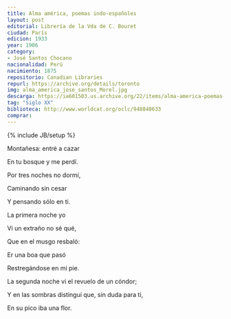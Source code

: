 ```yaml
---
title: Alma américa, poemas indo-españoles
layout: post
editorial: Librería de la Vda de C. Bouret
ciudad: París
edicion: 1933
year: 1906
category:
- José Santos Chocano
nacionalidad: Perú
nacimiento: 1875
repositorio: Canadian Libraries
repurl: https://archive.org/details/toronto
img: alma_america_jose_santos_Morel.jpg
descarga: https://ia601503.us.archive.org/22/items/alma-america-poemas-indo-espanoles/Alma%20am%C3%A9rica%2C%20poemas%20indo-espa%C3%B1oles.pdf
tag: "Siglo XX"
biblioteca: http://www.worldcat.org/oclc/948848633
comprar: 
---
```

{% include JB/setup %}

Montañesa: entré a cazar
 
En tu bosque y me perdí.
 
Por tres noches no dormí,
 
Caminando sin cesar
 
Y pensando sólo en ti.
 

La primera noche yo
 
Vi un extraño no sé qué,
 
Que en el musgo resbaló:
 
Er una boa que pasó
 
Restregándose en mi pie.
 
La segunda noche vi el revuelo de un cóndor;
 
Y en las sombras distinguí que, sin duda para ti,
 
En su pico iba una flor.
